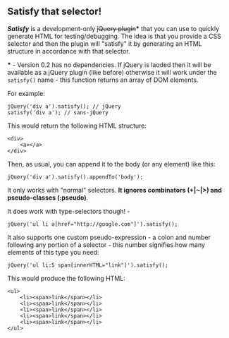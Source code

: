 Satisfy that selector!
--

***Satisfy*** is a development-only <del>jQuery plugin</del>**\*** that you can use to quickly generate HTML for testing/debugging. The idea is that you provide a CSS selector and then the plugin will "satisfy" it by generating an HTML structure in accordance with that selector.

**\*** - Version 0.2 has no dependencies. If jQuery is laoded then it will be available as a jQuery plugin (like before) otherwise it will work under the `satisfy()` name - this function returns an array of DOM elements.

For example:

    jQuery('div a').satisfy(); // jQuery
    satisfy('div a'); // sans-jQuery

This would return the following HTML structure:

    <div>
        <a></a>
    </div>

Then, as usual, you can append it to the body (or any element) like this:

    jQuery('div a').satisfy().appendTo('body');
    
It only works with "normal" selectors. **It ignores combinators (+|~|>) and pseudo-classes (:pseudo)**.

It does work with type-selectors though! - 

    jQuery('ul li a[href="http://google.com"]').satisfy();

It also supports one custom pseudo-expression - a colon and number following any portion of a selector - this number signifies how many elements of this type you need:

    jQuery('ul li:5 span[innerHTML="link"]').satisfy();
    
This would produce the following HTML:

    <ul>
        <li><span>link</span></li>
        <li><span>link</span></li>
        <li><span>link</span></li>
        <li><span>link</span></li>
        <li><span>link</span></li>
    </ul>
